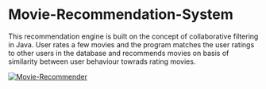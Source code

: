# Movie-Recommendation-System

This recommendation engine is built on the concept of collaborative filtering in Java.
User rates a few movies and the program matches the user ratings to other users in the database and recommends movies on basis of similarity between user behaviour towrads rating movies.


<a href="https://ibb.co/G02NJ3V"><img src="https://i.ibb.co/pxz5Pr3/Movie-Recommender.png" alt="Movie-Recommender" border="0"></a>
